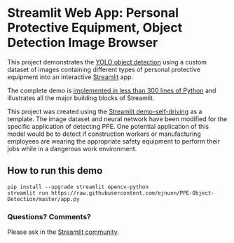 # Streamlit Web App: Personal Protective Equipment, Object Detection Image Browser

This project demonstrates the [YOLO object detection](https://pjreddie.com/darknet/yolo) using a custom dataset of images containing different types of personal protective equipment into an interactive [Streamlit](https://streamlit.io) app.

The complete demo is [implemented in less than 300 lines of Python](https://github.com/ejnunn/PPE-Object-Detection/blob/master/app.py) and illustrates all the major building blocks of Streamlit.

This project was created using the [Streamlit demo-self-driving](https://github.com/streamlit/demo-self-driving) as a template. The image dataset and neural network have been modified for the specific application of detecting PPE. One potential application of this model would be to detect if construction workers or manufacturing employees are wearing the appropriate safety equipment to perform their jobs while in a dangerous work environment.

## How to run this demo
```
pip install --upgrade streamlit opencv-python
streamlit run https://raw.githubusercontent.com/ejnunn/PPE-Object-Detection/master/app.py
```

### Questions? Comments?

Please ask in the [Streamlit community](https://discuss.streamlit.io).


